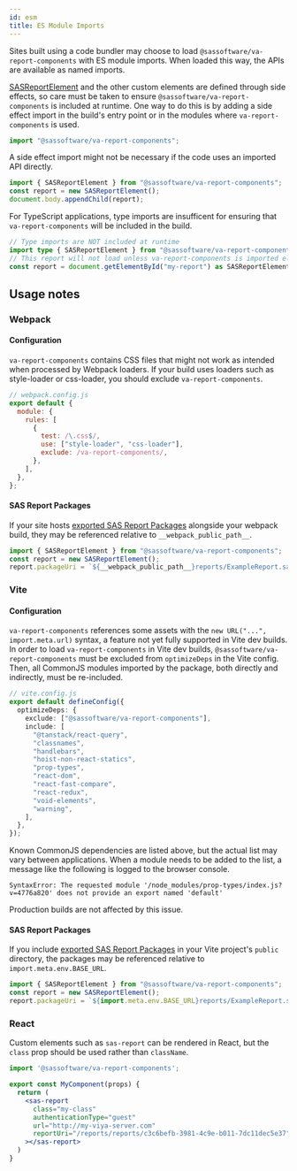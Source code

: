 ```yaml
---
id: esm
title: ES Module Imports
---
```


Sites built using a code bundler may choose to load `@sassoftware/va-report-components` with ES module imports. When loaded this way, the APIs are available as named imports.

[SASReportElement](api/SASReportElement.md) and the other custom elements are defined through side effects, so care must be taken to ensure `@sassoftware/va-report-components` is included at runtime. One way to do this is by adding a side effect import in the build's entry point or in the modules where `va-report-components` is used.

```js
import "@sassoftware/va-report-components";
```

A side effect import might not be necessary if the code uses an imported API directly.

```js
import { SASReportElement } from "@sassoftware/va-report-components";
const report = new SASReportElement();
document.body.appendChild(report);
```

For TypeScript applications, type imports are insufficent for ensuring that `va-report-components` will be included in the build.

```ts
// Type imports are NOT included at runtime
import type { SASReportElement } from "@sassoftware/va-report-components";
// This report will not load unless va-report-components is imported elsewhere
const report = document.getElementById("my-report") as SASReportElement;
```

## Usage notes

### Webpack

#### Configuration

`va-report-components` contains CSS files that might not work as intended when processed by Webpack loaders. If your build uses loaders such as style-loader or css-loader, you should exclude `va-report-components`.

```js
// webpack.config.js
export default {
  module: {
    rules: [
      {
        test: /\.css$/,
        use: ["style-loader", "css-loader"],
        exclude: /va-report-components/,
      },
    ],
  },
};
```

#### SAS Report Packages

If your site hosts [exported SAS Report Packages](guides/export-report-package.md) alongside your webpack build, they may be referenced relative to `__webpack_public_path__`.

```js
import { SASReportElement } from "@sassoftware/va-report-components";
const report = new SASReportElement();
report.packageUri = `${__webpack_public_path__}reports/ExampleReport.sasreportpkg`;
```

### Vite

#### Configuration

`va-report-components` references some assets with the `new URL("...", import.meta.url)` syntax, a feature not yet fully supported in Vite dev builds. In order to load `va-report-components` in Vite dev builds, `@sassoftware/va-report-components` must be excluded from `optimizeDeps` in the Vite config. Then, all CommonJS modules imported by the package, both directly and indirectly, must be re-included.

```ts
// vite.config.js
export default defineConfig({
  optimizeDeps: {
    exclude: ["@sassoftware/va-report-components"],
    include: [
      "@tanstack/react-query",
      "classnames",
      "handlebars",
      "hoist-non-react-statics",
      "prop-types",
      "react-dom",
      "react-fast-compare",
      "react-redux",
      "void-elements",
      "warning",
    ],
  },
});
```

Known CommonJS dependencies are listed above, but the actual list may vary between applications. When a module needs to be added to the list, a message like the following is logged to the browser console.

```text
SyntaxError: The requested module '/node_modules/prop-types/index.js?v=4776a820' does not provide an export named 'default'
```

Production builds are not affected by this issue.

#### SAS Report Packages

If you include [exported SAS Report Packages](guides/export-report-package.md) in your Vite project's
`public` directory, the packages may be referenced relative to `import.meta.env.BASE_URL`.

```js
import { SASReportElement } from "@sassoftware/va-report-components";
const report = new SASReportElement();
report.packageUri = `${import.meta.env.BASE_URL}reports/ExampleReport.sasreportpkg`;
```

### React

Custom elements such as `sas-report` can be rendered in React, but the `class` prop should be used rather than `className`.

```jsx
import '@sassoftware/va-report-components';

export const MyComponent(props) {
  return (
    <sas-report
      class="my-class"
      authenticationType="guest"
      url="http://my-viya-server.com"
      reportUri="/reports/reports/c3c6befb-3981-4c9e-b011-7dc11dec5e37"
    ></sas-report>
  )
}
```
